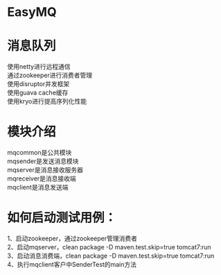 # EasyMQ
# 消息队列
使用netty进行远程通信<br/>
通过zookeeper进行消费者管理<br/>
使用disruptor并发框架<br/>
使用guava cache缓存<br/>
使用kryo进行提高序列化性能<br/>

# 模块介绍
mqcommon是公共模块<br/>
mqsender是发送消息模块<br/>
mqserver是消息接收服务器<br/>
mqreceiver是消息接收端<br/>
mqclient是消息发送端<br/>

# 如何启动测试用例：<br/>
  1、启动zookeeper，通过zookeeper管理消费者<br/>
  2、启动mqserver，clean package -D maven.test.skip=true tomcat7:run<br/>
  3、启动消息消费端，clean package -D maven.test.skip=true tomcat7:run<br/>
  4、执行mqclient客户中SenderTest的main方法<br/>
 
